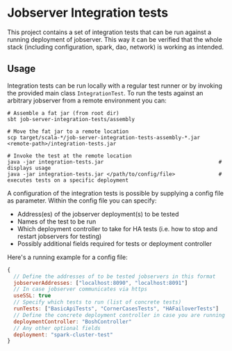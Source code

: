 # Jobserver Integration tests
This project contains a set of integration tests that can be run against a running deployment of jobserver.
This way it can be verified that the whole stack (including configuration, spark, dao, network) is working as intended.

## Usage
Integration tests can be run locally with a regular test runner or by invoking the provided main class `IntegrationTest`.
To run the tests against an arbitrary jobserver from a remote environment you can:
```shell
# Assemble a fat jar (from root dir)
sbt job-server-integration-tests/assembly

# Move the fat jar to a remote location
scp target/scala-*/job-server-integration-tests-assembly-*.jar <remote-path>/integration-tests.jar

# Invoke the test at the remote location
java -jar integration-tests.jar                                     # displays usage
java -jar integration-tests.jar </path/to/config/file>              # executes tests on a specific deployment

```

A configuration of the integration tests is possible by supplying a config file as parameter.
Within the config file you can specify:
* Address(es) of the jobserver deployment(s) to be tested
* Names of the test to be run
* Which deployment controller to take for HA tests (i.e. how to stop and restart jobservers for testing)
* Possibly additional fields required for tests or deployment controller

Here's a running example for a config file:
```javascript
{
  // Define the addresses of to be tested jobservers in this format
  jobserverAddresses: ["localhost:8090", "localhost:8091"]
  // In case jobserver communicates via https
  useSSL: true
  // Specify which tests to run (list of concrete tests)
  runTests: ["BasicApiTests", "CornerCasesTests", "HAFailoverTests"]
  // Define the concrete deployment controller in case you are running HA tests
  deploymentController: "BoshController"
  // Any other optional fields
  deployment: "spark-cluster-test"
}
```
